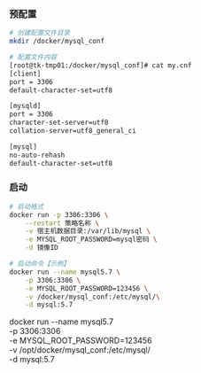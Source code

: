 
### 预配置

```bash
# 创建配置文件目录
mkdir /docker/mysql_conf

# 配置文件内容
[root@tk-tmp01:/docker/mysql_conf]# cat my.cnf
[client]
port = 3306
default-character-set=utf8

[mysqld]
port = 3306
character-set-server=utf8
collation-server=utf8_general_ci

[mysql]
no-auto-rehash
default-character-set=utf8

```

### 启动

```bash
# 启动格式
docker run -p 3306:3306 \
    --restart 策略名称 \
    -v 宿主机数据目录:/var/lib/mysql \
    -e MYSQL_ROOT_PASSWORD=mysql密码 \
    -d 镜像ID

# 启动命令【示例】
docker run --name mysql5.7 \
    -p 3306:3306 \
    -e MYSQL_ROOT_PASSWORD=123456 \
    -v /docker/mysql_conf:/etc/mysql/\
    -d mysql:5.7 


```


docker run --name mysql5.7 \
    -p 3306:3306 \
    -e MYSQL_ROOT_PASSWORD=123456 \
    -v /opt/docker/mysql_conf:/etc/mysql/\
    -d mysql:5.7 



